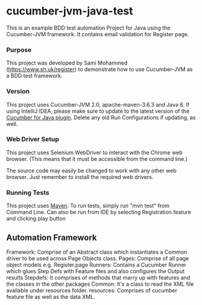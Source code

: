 # cucumber-jvm-java-test
This is an example BDD test automation Project for Java using the Cucumber-JVM framework.
It contains email validation for Register page.

### Purpose
This project was developed by Sami Mohammed (https://www.sh.uk/register)
to demonstrate how to use Cucumber-JVM as a BDD test framework.

### Version
This project uses Cucumber-JVM 2.0, apache-maven-3.6.3 and Java 8.
If using IntelliJ IDEA, please make sure to update to the latest version of the
[Cucumber for Java plugin](https://plugins.jetbrains.com/plugin/7212-cucumber-for-java).
Delete any old Run Configurations if updating, as well.

### Web Driver Setup
This project uses Selenium WebDriver to interact with the Chrome web browser.
(This means that it must be accessible from the command line.)

The source code may easily be changed to work with any other web browser.
Just remember to install the required web drivers.

### Running Tests
This project uses [Maven](https://maven.apache.org/).
To run tests, simply run "mvn test" from Command Line.
Can also be run from IDE by selecting Registration.feature and clicking play button

## Automation Framework
Framework: Comprise of an Abstract class which instantiates a Common driver to be used across Page Objects class.
Pages: Comprise of all page object models e.g. Register.page
Runners: Contains a Cucumber Runner which glues Step Defs with Feature files and also configures the Output results
Stepdefs: It comprises of methods that marry up with features and the classes in the other packages
Common: It's a class to read the XML file available under resources folder.
resources: Comprises of cucumber feature file as well as the data XML.
